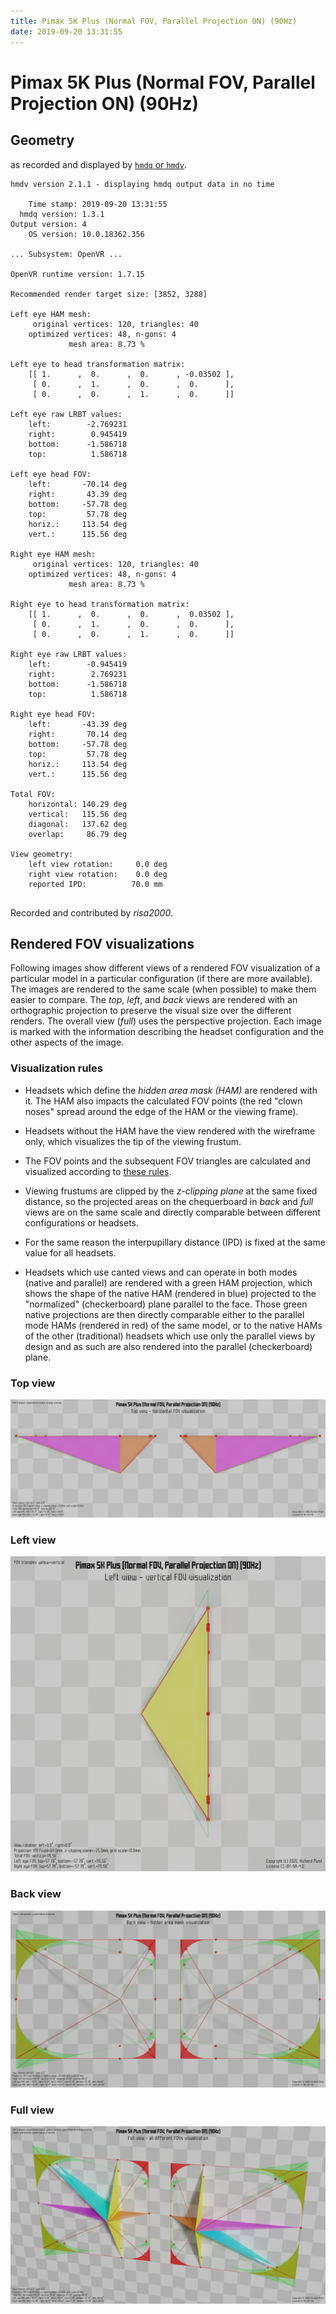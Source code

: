 ```yaml
---
title: Pimax 5K Plus (Normal FOV, Parallel Projection ON) (90Hz)
date: 2019-09-20 13:31:55
---
```

# Pimax 5K Plus (Normal FOV, Parallel Projection ON) (90Hz)

## Geometry

as recorded and displayed by [`hmdq` or `hmdv`](https://github.com/risa2000/hmdq).
```
hmdv version 2.1.1 - displaying hmdq output data in no time

    Time stamp: 2019-09-20 13:31:55
  hmdq version: 1.3.1
Output version: 4
    OS version: 10.0.18362.356

... Subsystem: OpenVR ...

OpenVR runtime version: 1.7.15

Recommended render target size: [3852, 3288]

Left eye HAM mesh:
     original vertices: 120, triangles: 40
    optimized vertices: 48, n-gons: 4
             mesh area: 8.73 %

Left eye to head transformation matrix:
    [[ 1.      ,  0.      ,  0.      , -0.03502 ],
     [ 0.      ,  1.      ,  0.      ,  0.      ],
     [ 0.      ,  0.      ,  1.      ,  0.      ]]

Left eye raw LRBT values:
    left:        -2.769231
    right:        0.945419
    bottom:      -1.586718
    top:          1.586718

Left eye head FOV:
    left:       -70.14 deg
    right:       43.39 deg
    bottom:     -57.78 deg
    top:         57.78 deg
    horiz.:     113.54 deg
    vert.:      115.56 deg

Right eye HAM mesh:
     original vertices: 120, triangles: 40
    optimized vertices: 48, n-gons: 4
             mesh area: 8.73 %

Right eye to head transformation matrix:
    [[ 1.      ,  0.      ,  0.      ,  0.03502 ],
     [ 0.      ,  1.      ,  0.      ,  0.      ],
     [ 0.      ,  0.      ,  1.      ,  0.      ]]

Right eye raw LRBT values:
    left:        -0.945419
    right:        2.769231
    bottom:      -1.586718
    top:          1.586718

Right eye head FOV:
    left:       -43.39 deg
    right:       70.14 deg
    bottom:     -57.78 deg
    top:         57.78 deg
    horiz.:     113.54 deg
    vert.:      115.56 deg

Total FOV:
    horizontal: 140.29 deg
    vertical:   115.56 deg
    diagonal:   137.62 deg
    overlap:     86.79 deg

View geometry:
    left view rotation:     0.0 deg
    right view rotation:    0.0 deg
    reported IPD:          70.0 mm


```
Recorded and contributed by _risa2000_.

## Rendered FOV visualizations

Following images show different views of a rendered FOV visualization of a
particular model in a particular configuration (if there are more available).
The images are rendered to the same scale (when possible) to make them easier
to compare. The _top_, _left_, and _back_ views are rendered with an
orthographic projection to preserve the visual size over the different renders.
The overall view (_full_) uses the perspective projection. Each image is marked
with the information describing the headset configuration and the other aspects
of the image.

### Visualization rules

* Headsets which define the _hidden area mask (HAM)_ are rendered with it. The
  HAM also impacts the calculated FOV points (the red "clown noses" spread
  around the edge of the HAM or the viewing frame).

* Headsets without the HAM have the view rendered with the wireframe only, which
  visualizes the tip of the viewing frustum.

* The FOV points and the subsequent FOV triangles are calculated and visualized
  according to [these
  rules](https://risa2000.github.io/vrdocs/docs/hmd_fov_calculation).

* Viewing frustums are clipped by the _z-clipping plane_ at the same fixed
  distance, so the projected areas on the chequerboard in _back_ and _full_
  views are on the same scale and directly comparable between different
  configurations or headsets.

* For the same reason the interpupillary distance (IPD) is fixed at the same
  value for all headsets.

* Headsets which use canted views and can operate in both modes (native and
  parallel) are rendered with a green HAM projection, which shows the shape of
  the native HAM (rendered in blue) projected to the "normalized"
  (checkerboard) plane parallel to the face. Those green native projections are
  then directly comparable either to the parallel mode HAMs (rendered in red)
  of the same model, or to the native HAMs of the other (traditional) headsets
  which use only the parallel views by design and as such are also rendered
  into the parallel (checkerboard) plane.

### Top view
[![Pimax 5K Plus (Normal FOV, Parallel Projection ON) (90Hz) - top view](../images/Pimax5KPlus_Normal_PP_90Hz_top.dmx.png)](../images/Pimax5KPlus_Normal_PP_90Hz_top.dmx.png)

### Left view
[![Pimax 5K Plus (Normal FOV, Parallel Projection ON) (90Hz) - left view](../images/Pimax5KPlus_Normal_PP_90Hz_left.dmx.png)](../images/Pimax5KPlus_Normal_PP_90Hz_left.dmx.png)

### Back view
[![Pimax 5K Plus (Normal FOV, Parallel Projection ON) (90Hz) - back view](../images/Pimax5KPlus_Normal_PP_90Hz_back.dmx.png)](../images/Pimax5KPlus_Normal_PP_90Hz_back.dmx.png)

### Full view
[![Pimax 5K Plus (Normal FOV, Parallel Projection ON) (90Hz) - full view](../images/Pimax5KPlus_Normal_PP_90Hz_over.dmx.png)](../images/Pimax5KPlus_Normal_PP_90Hz_over.dmx.png)

